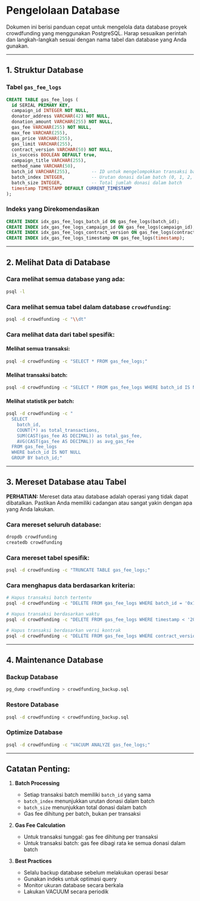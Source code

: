 # Pengelolaan Database

Dokumen ini berisi panduan cepat untuk mengelola data database proyek crowdfunding yang menggunakan PostgreSQL. Harap sesuaikan perintah dan langkah-langkah sesuai dengan nama tabel dan database yang Anda gunakan.

---

## 1. Struktur Database

### Tabel `gas_fee_logs`
```sql
CREATE TABLE gas_fee_logs (
  id SERIAL PRIMARY KEY,
  campaign_id INTEGER NOT NULL,
  donator_address VARCHAR(42) NOT NULL,
  donation_amount VARCHAR(255) NOT NULL,
  gas_fee VARCHAR(255) NOT NULL,
  max_fee VARCHAR(255),
  gas_price VARCHAR(255),
  gas_limit VARCHAR(255),
  contract_version VARCHAR(50) NOT NULL,
  is_success BOOLEAN DEFAULT true,
  campaign_title VARCHAR(255),
  method_name VARCHAR(50),
  batch_id VARCHAR(255),        -- ID untuk mengelompokkan transaksi batch
  batch_index INTEGER,          -- Urutan donasi dalam batch (0, 1, 2, dst)
  batch_size INTEGER,           -- Total jumlah donasi dalam batch
  timestamp TIMESTAMP DEFAULT CURRENT_TIMESTAMP
);
```

### Indeks yang Direkomendasikan
```sql
CREATE INDEX idx_gas_fee_logs_batch_id ON gas_fee_logs(batch_id);
CREATE INDEX idx_gas_fee_logs_campaign_id ON gas_fee_logs(campaign_id);
CREATE INDEX idx_gas_fee_logs_contract_version ON gas_fee_logs(contract_version);
CREATE INDEX idx_gas_fee_logs_timestamp ON gas_fee_logs(timestamp);
```

---

## 2. Melihat Data di Database

### Cara melihat semua database yang ada:
```bash
psql -l
```

### Cara melihat semua tabel dalam database `crowdfunding`:
```bash
psql -d crowdfunding -c "\\dt"
```

### Cara melihat data dari tabel spesifik:

#### Melihat semua transaksi:
```bash
psql -d crowdfunding -c "SELECT * FROM gas_fee_logs;"
```

#### Melihat transaksi batch:
```bash
psql -d crowdfunding -c "SELECT * FROM gas_fee_logs WHERE batch_id IS NOT NULL;"
```

#### Melihat statistik per batch:
```bash
psql -d crowdfunding -c "
  SELECT 
    batch_id,
    COUNT(*) as total_transactions,
    SUM(CAST(gas_fee AS DECIMAL)) as total_gas_fee,
    AVG(CAST(gas_fee AS DECIMAL)) as avg_gas_fee
  FROM gas_fee_logs 
  WHERE batch_id IS NOT NULL 
  GROUP BY batch_id;"
```

---

## 3. Mereset Database atau Tabel

**PERHATIAN:** Mereset data atau database adalah operasi yang tidak dapat dibatalkan. Pastikan Anda memiliki cadangan atau sangat yakin dengan apa yang Anda lakukan.

### Cara mereset seluruh database:
```bash
dropdb crowdfunding
createdb crowdfunding
```

### Cara mereset tabel spesifik:
```bash
psql -d crowdfunding -c "TRUNCATE TABLE gas_fee_logs;"
```

### Cara menghapus data berdasarkan kriteria:
```bash
# Hapus transaksi batch tertentu
psql -d crowdfunding -c "DELETE FROM gas_fee_logs WHERE batch_id = '0x123...';"

# Hapus transaksi berdasarkan waktu
psql -d crowdfunding -c "DELETE FROM gas_fee_logs WHERE timestamp < '2023-01-01';"

# Hapus transaksi berdasarkan versi kontrak
psql -d crowdfunding -c "DELETE FROM gas_fee_logs WHERE contract_version = 'batch-processing';"
```

---

## 4. Maintenance Database

### Backup Database
```bash
pg_dump crowdfunding > crowdfunding_backup.sql
```

### Restore Database
```bash
psql -d crowdfunding < crowdfunding_backup.sql
```

### Optimize Database
```bash
psql -d crowdfunding -c "VACUUM ANALYZE gas_fee_logs;"
```

---

## Catatan Penting:

1. **Batch Processing**
   - Setiap transaksi batch memiliki `batch_id` yang sama
   - `batch_index` menunjukkan urutan donasi dalam batch
   - `batch_size` menunjukkan total donasi dalam batch
   - Gas fee dihitung per batch, bukan per transaksi

2. **Gas Fee Calculation**
   - Untuk transaksi tunggal: gas fee dihitung per transaksi
   - Untuk transaksi batch: gas fee dibagi rata ke semua donasi dalam batch

3. **Best Practices**
   - Selalu backup database sebelum melakukan operasi besar
   - Gunakan indeks untuk optimasi query
   - Monitor ukuran database secara berkala
   - Lakukan VACUUM secara periodik 